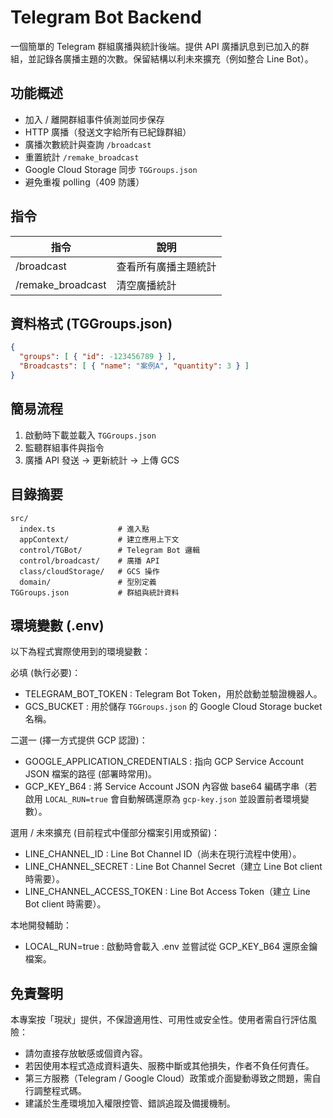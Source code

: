 # Telegram Bot Backend

一個簡單的 Telegram 群組廣播與統計後端。提供 API 廣播訊息到已加入的群組，並記錄各廣播主題的次數。保留結構以利未來擴充（例如整合 Line Bot）。

## 功能概述
- 加入 / 離開群組事件偵測並同步保存
- HTTP 廣播（發送文字給所有已紀錄群組）
- 廣播次數統計與查詢 `/broadcast`
- 重置統計 `/remake_broadcast`
- Google Cloud Storage 同步 `TGGroups.json`
- 避免重複 polling（409 防護）

## 指令
| 指令 | 說明 |
|------|------|
| /broadcast | 查看所有廣播主題統計 |
| /remake_broadcast | 清空廣播統計 |

## 資料格式 (TGGroups.json)
```json
{
  "groups": [ { "id": -123456789 } ],
  "Broadcasts": [ { "name": "案例A", "quantity": 3 } ]
}
```

## 簡易流程
1. 啟動時下載並載入 `TGGroups.json`
2. 監聽群組事件與指令
3. 廣播 API 發送 → 更新統計 → 上傳 GCS

## 目錄摘要
```
src/
  index.ts              # 進入點
  appContext/           # 建立應用上下文
  control/TGBot/        # Telegram Bot 邏輯
  control/broadcast/    # 廣播 API
  class/cloudStorage/   # GCS 操作
  domain/               # 型別定義
TGGroups.json           # 群組與統計資料
```

## 環境變數 (.env)
以下為程式實際使用到的環境變數：

必填 (執行必要)：
- TELEGRAM_BOT_TOKEN : Telegram Bot Token，用於啟動並驗證機器人。
- GCS_BUCKET : 用於儲存 `TGGroups.json` 的 Google Cloud Storage bucket 名稱。

二選一 (擇一方式提供 GCP 認證)：
- GOOGLE_APPLICATION_CREDENTIALS : 指向 GCP Service Account JSON 檔案的路徑 (部署時常用)。
- GCP_KEY_B64 : 將 Service Account JSON 內容做 base64 編碼字串（若啟用 `LOCAL_RUN=true` 會自動解碼還原為 `gcp-key.json` 並設置前者環境變數）。

選用 / 未來擴充 (目前程式中僅部分檔案引用或預留)：
- LINE_CHANNEL_ID : Line Bot Channel ID（尚未在現行流程中使用）。
- LINE_CHANNEL_SECRET : Line Bot Channel Secret（建立 Line Bot client 時需要）。
- LINE_CHANNEL_ACCESS_TOKEN : Line Bot Access Token（建立 Line Bot client 時需要）。

本地開發輔助：
- LOCAL_RUN=true : 啟動時會載入 .env 並嘗試從 GCP_KEY_B64 還原金鑰檔案。

## 免責聲明
本專案按「現狀」提供，不保證適用性、可用性或安全性。使用者需自行評估風險：
- 請勿直接存放敏感或個資內容。
- 若因使用本程式造成資料遺失、服務中斷或其他損失，作者不負任何責任。
- 第三方服務（Telegram / Google Cloud）政策或介面變動導致之問題，需自行調整程式碼。
- 建議於生產環境加入權限控管、錯誤追蹤及備援機制。